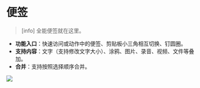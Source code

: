 # 便签

> \[info\] 全能便签就在这里。

* **功能入口**：快速访问或动作中的便签、剪贴板小三角相互切换、钉圆圈。
* **支持内容**：文字（支持修改文字大小）、涂鸦、图片、录音、视频、文件等叠加。
* **合并**：支持按照选择顺序合并。

![](http://ww1.sinaimg.cn/large/6b1dd0a7ly1fzrd46g7t8j20u01fcq4m.jpg)

